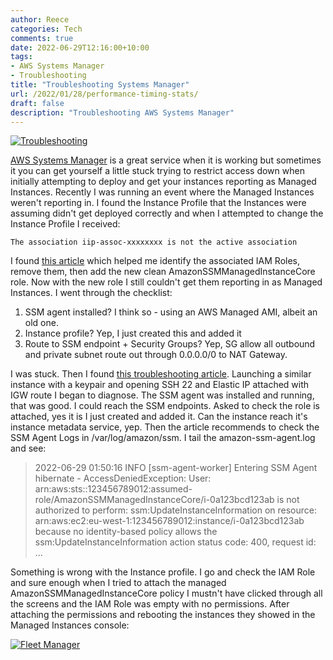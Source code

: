 ```yaml
---
author: Reece
categories: Tech
comments: true
date: 2022-06-29T12:16:00+10:00
tags:
- AWS Systems Manager
- Troubleshooting
title: "Troubleshooting Systems Manager"
url: /2022/01/28/performance-timing-stats/
draft: false
description: "Troubleshooting AWS Systems Manager"
---
```


[![Troubleshooting](/public/img/troubleshooting.webp "Photo by DALLE-2")](https://labs.openai.com)

[AWS Systems Manager](https://aws.amazon.com/systems-manager/) is a great service when it is working but sometimes it you can get yourself a little stuck trying to restrict access down when initially attempting to deploy and get your instances reporting as Managed Instances. Recently I was running an event where the Managed Instances weren't reporting in. I found the Instance Profile that the Instances were assuming didn't get deployed correctly and when I attempted to change the Instance Profile I received:

`The association iip-assoc-xxxxxxxx is not the active association`

I found [this article](https://aws.amazon.com/premiumsupport/knowledge-center/ec2-resolve-active-assocation-error/) which helped me identify the associated IAM Roles, remove them, then add the new clean AmazonSSMManagedInstanceCore role. Now with the new role I still couldn't get them reporting in as Managed Instances. I went through the checklist:

1. SSM agent installed? I think so - using an AWS Managed AMI, albeit an old one.
2. Instance profile? Yep, I just created this and added it
3. Route to SSM endpoint + Security Groups? Yep, SG allow all outbound and private subnet route out through 0.0.0.0/0 to NAT Gateway.

I was stuck. Then I found [this troubleshooting article](https://aws.amazon.com/premiumsupport/knowledge-center/systems-manager-ec2-instance-not-appear/). Launching a similar instance with a keypair and opening SSH 22 and Elastic IP attached with IGW route I began to diagnose. The SSM agent was installed and running, that was good. I could reach the SSM endpoints. Asked to check the role is attached, yes it is I just created and added it. Can the instance reach it's instance metadata service, yep. Then the article recommends to check the SSM Agent Logs in /var/log/amazon/ssm. I tail the amazon-ssm-agent.log and see:


>2022-06-29 01:50:16 INFO [ssm-agent-worker] Entering SSM Agent hibernate - AccessDeniedException: User: arn:aws:sts::123456789012:assumed-role/AmazonSSMManagedInstanceCore/i-0a123bcd123ab is not authorized to perform: ssm:UpdateInstanceInformation on resource: arn:aws:ec2:eu-west-1:123456789012:instance/i-0a123bcd123ab because no identity-based policy allows the ssm:UpdateInstanceInformation action
	status code: 400, request id: ...

Something is wrong with the Instance profile. I go and check the IAM Role and sure enough when I tried to attach the managed AmazonSSMManagedInstanceCore policy I mustn't have clicked through all the screens and the IAM Role was empty with no permissions. After attaching the permissions and rebooting the instances they showed in the Managed Instances console:

[![Fleet Manager](/public/img/fleet-manager.webp "Managed Instances")](https://console.aws.amazon.com/systems-manager/managed-instances)